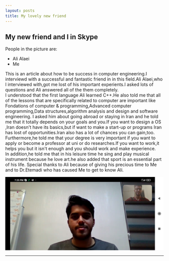 ```yaml
---
layout: posts
title: My lovely new friend
---
```


## My new friend and I in Skype
People in the picture are:
- Ali Alaei
- Me


This is an article about how to be success in computer engineering.I interviewd with a successful and fantastic friend in in this field.Ali Alaei,who I interviewed with,got me lost of his important experients.I asked lots of questions and Ali answered all of the them completely.  
I understood that the first language Ali learned C++.He also told me that all of the lessons that are specifically related to computer are important like Fondations of computer & programming,Advanced computer programming,Data structures,algorithm analysis and design and software engineering.
I asked him about going abroad or staying in Iran and he told me that it totally depends on your goals and you.If you want to design a OS ,Iran doesn't have its basics,but if want to make a start-up or programs Iran has lost of opportunities.Iran also has a lot of chances you can gain,too.
Furthermore,he told me that your degree is very important if you want to apply or become a professor at uni or do researches.If you want to work,it helps you but it isn't enough and you should work and make experience.   
In addition,he told me that in his leisure time he sing and play musical instrument because he love art.he also added that sport is an essential part of his life.
Special thanks to Ali because of giving his precious time to Me and to Dr.Etemadi who has caused Me to get to know Ali.


![alt text](../assets/images/Ali.jpg "Great friend")

--- 